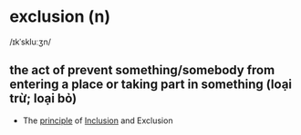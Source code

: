 # exclusion (n)

/ɪkˈskluːʒn/

## the act of prevent something/somebody from entering a place or taking part in something (loại trừ; loại bỏ)

- The [principle](../p/principle-n.md#a-general-or-scientific-law-that-explains-how-something-works-or-why-something-happens-nguyên-lý) of [Inclusion](../i/inclusion-n.md#the-fact-of-including-somebodysomething-the-fact-of-being-included-bao-gồm-bao-hàm) and Exclusion